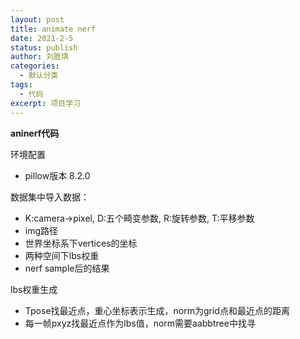 ```yaml
---
layout: post
title: animate nerf
date: 2021-2-5
status: publish
author: 刘胜琪
categories: 
  - 默认分类
tags: 
  - 代码
excerpt: 项目学习
---
```


**aninerf代码**

环境配置

- pillow版本 8.2.0



数据集中导入数据：

- K:camera->pixel, D:五个畸变参数, R:旋转参数, T:平移参数
- img路径
- 世界坐标系下vertices的坐标
- 两种空间下lbs权重
- nerf sample后的结果



lbs权重生成

- Tpose找最近点，重心坐标表示生成，norm为grid点和最近点的距离
- 每一帧pxyz找最近点作为lbs值，norm需要aabbtree中找寻